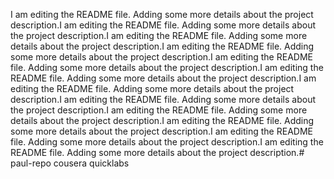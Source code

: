I am editing the README file. Adding some more details about the project description.I am editing the README file. Adding some more details about the project description.I am editing the README file. Adding some more details about the project description.I am editing the README file. Adding some more details about the project description.I am editing the README file. Adding some more details about the project description.I am editing the README file. Adding some more details about the project description.I am editing the README file. Adding some more details about the project description.I am editing the README file. Adding some more details about the project description.I am editing the README file. Adding some more details about the project description.I am editing the README file. Adding some more details about the project description.I am editing the README file. Adding some more details about the project description.I am editing the README file. Adding some more details about the project description.# paul-repo
cousera quicklabs
